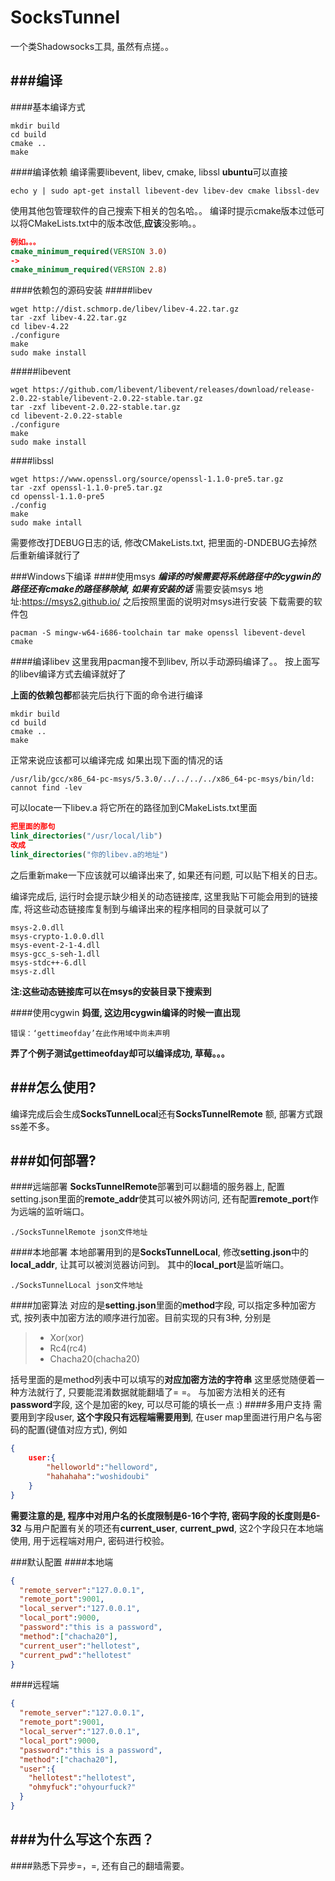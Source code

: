 # SocksTunnel
一个类Shadowsocks工具, 虽然有点搓。。

###编译
-------------
####基本编译方式
```shell
mkdir build
cd build
cmake ..
make
```
####编译依赖
编译需要libevent, libev, cmake, libssl
**ubuntu**可以直接
```shell
echo y | sudo apt-get install libevent-dev libev-dev cmake libssl-dev
```
使用其他包管理软件的自己搜索下相关的包名哈。。
编译时提示cmake版本过低可以将CMakeLists.txt中的版本改低,**应该**没影响。。
```cmake
例如。。。
cmake_minimum_required(VERSION 3.0)
->
cmake_minimum_required(VERSION 2.8)
```
####依赖包的源码安装
#####libev
```shell
wget http://dist.schmorp.de/libev/libev-4.22.tar.gz
tar -zxf libev-4.22.tar.gz
cd libev-4.22
./configure
make
sudo make install
```
#####libevent
```shell
wget https://github.com/libevent/libevent/releases/download/release-2.0.22-stable/libevent-2.0.22-stable.tar.gz
tar -zxf libevent-2.0.22-stable.tar.gz
cd libevent-2.0.22-stable
./configure
make 
sudo make install
```
####libssl
```shell
wget https://www.openssl.org/source/openssl-1.1.0-pre5.tar.gz
tar -zxf openssl-1.1.0-pre5.tar.gz
cd openssl-1.1.0-pre5
./config
make
sudo make intall
```
需要修改打DEBUG日志的话, 修改CMakeLists.txt, 把里面的-DNDEBUG去掉然后重新编译就行了

###Windows下编译
####使用msys
***编译的时候需要将系统路径中的cygwin的路径还有cmake的路径移除掉, 如果有安装的话***
需要安装msys
地址:https://msys2.github.io/
之后按照里面的说明对msys进行安装
下载需要的软件包
```shell
pacman -S mingw-w64-i686-toolchain tar make openssl libevent-devel cmake
```
####编译libev
这里我用pacman搜不到libev, 所以手动源码编译了。。
按上面写的libev编译方式去编译就好了

**上面的依赖包都**都装完后执行下面的命令进行编译
```shell
mkdir build
cd build
cmake ..
make
```
正常来说应该都可以编译完成
如果出现下面的情况的话
```
/usr/lib/gcc/x86_64-pc-msys/5.3.0/../../../../x86_64-pc-msys/bin/ld: cannot find -lev
```
可以locate一下libev.a
将它所在的路径加到CMakeLists.txt里面
```cmake
把里面的那句
link_directories("/usr/local/lib")
改成
link_directories("你的libev.a的地址")
```
之后重新make一下应该就可以编译出来了, 如果还有问题, 可以贴下相关的日志。

编译完成后, 运行时会提示缺少相关的动态链接库, 这里我贴下可能会用到的链接库, 将这些动态链接库复制到与编译出来的程序相同的目录就可以了
```shell
msys-2.0.dll
msys-crypto-1.0.0.dll
msys-event-2-1-4.dll
msys-gcc_s-seh-1.dll
msys-stdc++-6.dll
msys-z.dll
```
**注:这些动态链接库可以在msys的安装目录下搜索到**

####使用cygwin
**妈蛋, 这边用cygwin编译的时候一直出现**
```
错误：‘gettimeofday’在此作用域中尚未声明
```
**弄了个例子测试gettimeofday却可以编译成功, 草莓。。。**

###怎么使用?
-------------------
编译完成后会生成**SocksTunnelLocal**还有**SocksTunnelRemote**
额, 部署方式跟ss差不多。

###如何部署?
-----
####远端部署
**SocksTunnelRemote**部署到可以翻墙的服务器上, 配置setting.json里面的**remote_addr**使其可以被外网访问, 还有配置**remote_port**作为远端的监听端口。
```shell
./SocksTunnelRemote json文件地址
```
####本地部署
本地部署用到的是**SocksTunnelLocal**, 修改**setting.json**中的**local_addr**, 让其可以被浏览器访问到。 其中的**local_port**是监听端口。
```
./SocksTunnelLocal json文件地址
```
####加密算法
对应的是**setting.json**里面的**method**字段, 可以指定多种加密方式, 按列表中加密方法的顺序进行加密。目前实现的只有3种, 分别是
> * Xor(xor)
> * Rc4(rc4)
> * Chacha20(chacha20)

括号里面的是method列表中可以填写的**对应加密方法的字符串**
这里感觉随便着一种方法就行了, 只要能混淆数据就能翻墙了= =。
与加密方法相关的还有**password**字段, 这个是加密的key, 可以尽可能的填长一点 :)
####多用户支持
需要用到字段user, **这个字段只有远程端需要用到**, 在user map里面进行用户名与密码的配置(键值对应方式), 例如
```json
{
    user:{
        "helloworld":"helloword",
        "hahahaha":"woshidoubi"
    }
}
```
**需要注意的是, 程序中对用户名的长度限制是6-16个字符, 密码字段的长度则是6-32**
与用户配置有关的项还有**current_user**, **current_pwd**, 这2个字段只在本地端使用, 用于远程端对用户, 密码进行校验。

###默认配置
####本地端
```json
{
  "remote_server":"127.0.0.1",
  "remote_port":9001,
  "local_server":"127.0.0.1",
  "local_port":9000,
  "password":"this is a password",
  "method":["chacha20"],
  "current_user":"hellotest",
  "current_pwd":"hellotest"
}
```
####远程端
```json
{
  "remote_server":"127.0.0.1",
  "remote_port":9001,
  "local_server":"127.0.0.1",
  "local_port":9000,
  "password":"this is a password",
  "method":["chacha20"],
  "user":{
    "hellotest":"hellotest",
    "ohmyfuck":"ohyourfuck?"
  }
}
```

###为什么写这个东西？
----
####熟悉下异步=，=,  还有自己的翻墙需要。